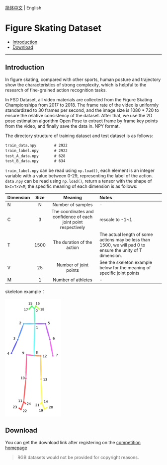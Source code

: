 [简体中文]() | English

# Figure Skating Dataset

- [Introduction](#Introduction)
- [Download](#Download)

---


## Introduction

In figure skating, compared with other sports, human posture and trajectory show the characteristics of strong complexity, which is helpful to the research of fine-grained action recognition tasks.

In FSD Dataset, all video materials are collected from the Figure Skating Championships from 2017 to 2018. The frame rate of the video is uniformly standardized to 30 frames per second, and the image size is 1080 * 720 to ensure the relative consistency of the dataset. After that, we use the 2D pose estimation algorithm Open Pose to extract frame by frame key points from the video, and finally save the data in. NPY format.

The directory structure of training dataset and test dataset is as follows:

```txt
train_data.npy        # 2922
train_label.npy       # 2922
test_A_data.npy       # 628
test_B_data.npy       # 634
```

`train_label.npy` can be read using `np.load()`, each element is an integer variable with a value between 0-29, representing the label of the action. `data.npy` can be read using `np.load()`, return a tensor with the shape of `N×C×T×V×M`, the specific meaning of each dimension is as follows:

| Dimension | Size | Meaning	| Notes |
| :---- | :----: | :----: | :---- |
| N	| N	| Number of samples | - |
| C | 3	| The coordinates and confidence of each joint point respectively |	rescale to -1~1 |
| T	| 1500 |	 The duration of the action	| The actual length of some actions may be less than 1500, we will pad 0 to ensure the unity of T dimension. |
| V |	25 | Number of joint points |	See the skeleton example below for the meaning of specific joint points |
| M |	1	|  Number of athletes	| - |

skeleton example：


<div align="left">
  <img src="../../images/skeleton_example.png" width="180px"/><br>
</div>



## Download

You can get the download link after registering on the [competition homepage](https://www.datafountain.cn/competitions/519)


> RGB datasets would not be provided for copyright reasons.
